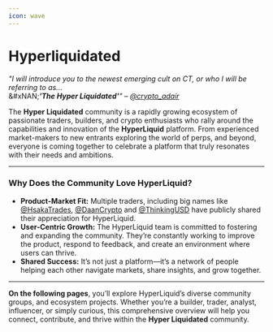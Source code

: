 ```yaml
---
icon: wave
---
```


# Hyperliquidated

_"I will introduce you to the newest emerging cult on CT, or who I will be referring to as..._\
&#xNAN;_**'The Hyper Liquidated'**"_ – [_@crypto\_adair_](https://x.com/crypto_adair/status/1806748433593577833)

The **Hyper Liquidated** community is a rapidly growing ecosystem of passionate traders, builders, and crypto enthusiasts who rally around the capabilities and innovation of the **HyperLiquid** platform. From experienced market-makers to new entrants exploring the world of perps, and beyond, everyone is coming together to celebrate a platform that truly resonates with their needs and ambitions.

***

### Why Does the Community Love HyperLiquid?

* **Product-Market Fit:** Multiple traders, including big names like [@HsakaTrades](https://x.com/HsakaTrades), [@DaanCrypto](https://x.com/DaanCrypto) and [@ThinkingUSD](https://x.com/ThinkingUSD) have publicly shared their appreciation for HyperLiquid.
* **User-Centric Growth:** The HyperLiquid team is committed to fostering and expanding the community. They’re constantly working to improve the product, respond to feedback, and create an environment where users can thrive.
* **Shared Success:** It’s not just a platform—it’s a network of people helping each other navigate markets, share insights, and grow together.

***

**On the following pages**, you’ll explore HyperLiquid’s diverse community groups, and ecosystem projects. Whether you’re a builder, trader, analyst, influencer, or simply curious, this comprehensive overview will help you connect, contribute, and thrive within the **Hyper Liquidated** community.
